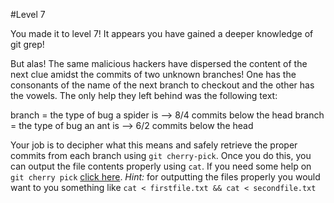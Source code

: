 #Level 7

You made it to level 7! It appears you have gained a deeper knowledge of git grep!

But alas! The same malicious hackers have dispersed the content of the next clue amidst the commits of two unknown branches!
One has the consonants of the name of the next branch to checkout and the other has the vowels. 
The only help they left behind was the following text:

branch = the type of bug a spider is --> 8/4 commits below the head
branch = the type of bug an ant is --> 6/2 commits below the head

Your job is to decipher what this means and safely retrieve the proper commits from each branch using ```git cherry-pick```.
Once you do this, you can output the file contents properly using ```cat```.
If you need some help on ```git cherry pick``` [click here](http://git-scm.com/docs/git-cherry-pick).
*Hint:* for outputting the files properly you would want to you something like ```cat < firstfile.txt && cat < secondfile.txt```
